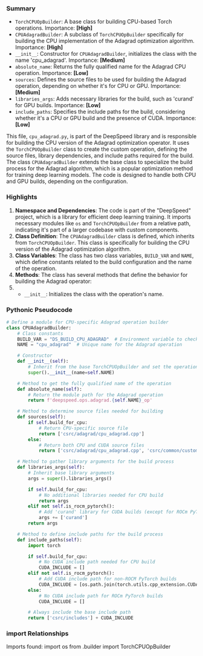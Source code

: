 

### Summary



* `TorchCPUOpBuilder`: A base class for building CPU-based Torch operations. Importance: **[High]**
* `CPUAdagradBuilder`: A subclass of `TorchCPUOpBuilder` specifically for building the CPU implementation of the Adagrad optimization algorithm. Importance: **[High]**
* `__init__`: Constructor for `CPUAdagradBuilder`, initializes the class with the name 'cpu_adagrad'. Importance: **[Medium]**
* `absolute_name`: Returns the fully qualified name for the Adagrad CPU operation. Importance: **[Low]**
* `sources`: Defines the source files to be used for building the Adagrad operation, depending on whether it's for CPU or GPU. Importance: **[Medium]** 
* `libraries_args`: Adds necessary libraries for the build, such as 'curand' for GPU builds. Importance: **[Low]**
* `include_paths`: Specifies the include paths for the build, considering whether it's a CPU or GPU build and the presence of CUDA. Importance: **[Low]**

This file, `cpu_adagrad.py`, is part of the DeepSpeed library and is responsible for building the CPU version of the Adagrad optimization operator. It uses the `TorchCPUOpBuilder` class to create the custom operation, defining the source files, library dependencies, and include paths required for the build. The class `CPUAdagradBuilder` extends the base class to specialize the build process for the Adagrad algorithm, which is a popular optimization method for training deep learning models. The code is designed to handle both CPU and GPU builds, depending on the configuration.

### Highlights



1. **Namespace and Dependencies**: The code is part of the "DeepSpeed" project, which is a library for efficient deep learning training. It imports necessary modules like `os` and `TorchCPUOpBuilder` from a relative path, indicating it's part of a larger codebase with custom components.
2. **Class Definition**: The `CPUAdagradBuilder` class is defined, which inherits from `TorchCPUOpBuilder`. This class is specifically for building the CPU version of the Adagrad optimization algorithm.
3. **Class Variables**: The class has two class variables, `BUILD_VAR` and `NAME`, which define constants related to the build configuration and the name of the operation.
4. **Methods**: The class has several methods that define the behavior for building the Adagrad operator:
5.   - `__init__`: Initializes the class with the operation's name.

### Pythonic Pseudocode

```python
# Define a module for CPU-specific Adagrad operation builder
class CPUAdagradBuilder:
    # Class constants
    BUILD_VAR = "DS_BUILD_CPU_ADAGRAD"  # Environment variable to check if Adagrad should be built
    NAME = "cpu_adagrad"  # Unique name for the Adagrad operation

    # Constructor
    def __init__(self):
        # Inherit from the base TorchCPUOpBuilder and set the operation name
        super().__init__(name=self.NAME)

    # Method to get the fully qualified name of the operation
    def absolute_name(self):
        # Return the module path for the Adagrad operation
        return f'deepspeed.ops.adagrad.{self.NAME}_op'

    # Method to determine source files needed for building
    def sources(self):
        if self.build_for_cpu:
            # Return CPU-specific source file
            return ['csrc/adagrad/cpu_adagrad.cpp']
        else:
            # Return both CPU and CUDA source files
            return ['csrc/adagrad/cpu_adagrad.cpp', 'csrc/common/custom_cuda_kernel.cu']

    # Method to gather library arguments for the build process
    def libraries_args(self):
        # Inherit base library arguments
        args = super().libraries_args()

        if self.build_for_cpu:
            # No additional libraries needed for CPU build
            return args
        elif not self.is_rocm_pytorch():
            # Add 'curand' library for CUDA builds (except for ROCm PyTorch)
            args += ['curand']
        return args

    # Method to define include paths for the build process
    def include_paths(self):
        import torch

        if self.build_for_cpu:
            # No CUDA include path needed for CPU build
            CUDA_INCLUDE = []
        elif not self.is_rocm_pytorch():
            # Add CUDA include path for non-ROCM PyTorch builds
            CUDA_INCLUDE = [os.path.join(torch.utils.cpp_extension.CUDA_HOME, "include")]
        else:
            # No CUDA include path for ROCm PyTorch builds
            CUDA_INCLUDE = []

        # Always include the base include path
        return ['csrc/includes'] + CUDA_INCLUDE
```


### import Relationships

Imports found:
import os
from .builder import TorchCPUOpBuilder